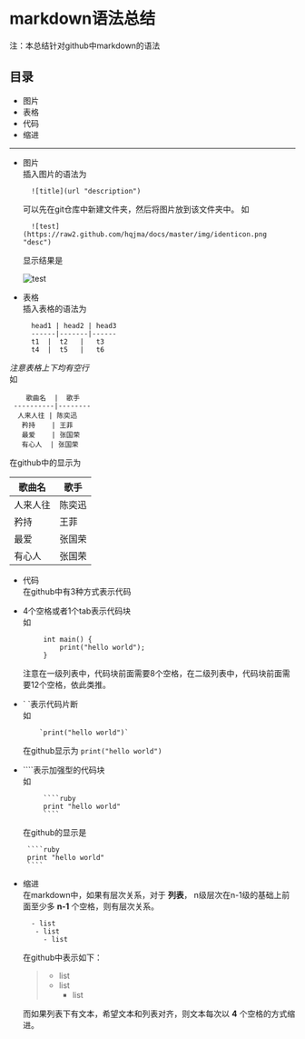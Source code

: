 markdown语法总结
====

注：本总结针对github中markdown的语法

目录
----
- 图片
- 表格
- 代码
- 缩进

----------

- 图片  
插入图片的语法为

        ![title](url "description")

    可以先在git仓库中新建文件夹，然后将图片放到该文件夹中。
    如  
    
        ![test](https://raw2.github.com/hqjma/docs/master/img/identicon.png "desc")

    显示结果是

    ![test](https://raw2.github.com/hqjma/docs/master/img/identicon.png "desc")

- 表格  
插入表格的语法为

        head1 | head2 | head3
        ------|-------|------
        t1  |  t2   |   t3
        t4  |  t5   |   t6

 *注意表格上下均有空行*  
 如
 
~~~ 
    歌曲名  |  歌手
 ----------|--------
  人来人往 | 陈奕迅
   矜持    | 王菲
   最爱    | 张国荣
   有心人  | 张国荣
~~~

在github中的显示为  

   歌曲名  |  歌手
 ----------|--------
  人来人往 | 陈奕迅
   矜持    | 王菲
   最爱    | 张国荣
   有心人  | 张国荣

- 代码   
在github中有3种方式表示代码  
 - 4个空格或者1个tab表示代码块  
 如
            
            int main() {
                print("hello world");           
            }
            
    注意在一级列表中，代码块前面需要8个空格，在二级列表中，代码块前面需要12个空格，依此类推。

 - \` \`表示代码片断  
    如

           `print("hello world")`

    在github显示为 `print("hello world")`
 
 - \`\`\`\`表示加强型的代码块  
    如
 
            ````ruby
            print "hello world"
            ````
 
    在github的显示是  

        ````ruby
        print "hello world"
        ````

- 缩进   
在markdown中，如果有层次关系，对于 **列表**， n级层次在n-1级的基础上前面至少多 **n-1** 个空格，则有层次关系。

        - list
         - list
           - list
          
    在github中表示如下：

    > - list
    >  - list
    >    - list

    而如果列表下有文本，希望文本和列表对齐，则文本每次以 **4** 个空格的方式缩进。


